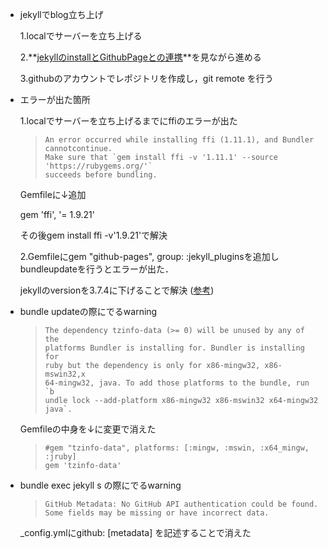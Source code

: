 - jekyllでblog立ち上げ

  1.localでサーバーを立ち上げる
  
  2.**[jekyllのinstallとGithubPageとの連携](https://qiita.com/daddygongon/items/9b7182db29861744fc79)**を見ながら進める
  
  3.githubのアカウントでレポジトリを作成し，git remote を行う






- エラーが出た箇所

  1.localでサーバーを立ち上げるまでにffiのエラーが出た

  > ``` {.example}  
  >An error occurred while installing ffi (1.11.1), and Bundler cannotcontinue.
  >Make sure that `gem install ffi -v '1.11.1' --source 'https://rubygems.org/'`
  >succeeds before bundling.
  > ```

  Gemfileに↓追加
  
  gem 'ffi', '= 1.9.21'
  
  その後gem install ffi -v'1.9.21'で解決

  2.Gemfileにgem "github-pages", group: :jekyll_pluginsを追加しbundleupdateを行うとエラーが出た．

  jekyllのversionを3.7.4に下げることで解決
  ([参考](https://github.com/github/pages-gem/issues/577))

- bundle updateの際にでるwarning

  > ``` {.example}
  >The dependency tzinfo-data (>= 0) will be unused by any of the
  >platforms Bundler is installing for. Bundler is installing for
  >ruby but the dependency is only for x86-mingw32, x86-mswin32,x
  >64-mingw32, java. To add those platforms to the bundle, run `b
  >undle lock --add-platform x86-mingw32 x86-mswin32 x64-mingw32
  >java`.
  > ```
     Gemfileの中身を↓に変更で消えた

     > ``` {.example}
     > #gem "tzinfo-data", platforms: [:mingw, :mswin, :x64_mingw, :jruby]
     >gem 'tzinfo-data'
     > ```

- bundle exec jekyll s の際にでるwarning

  > ``` {.example}
  >GitHub Metadata: No GitHub API authentication could be found.
  >Some fields may be missing or have incorrect data.
  > ```

  _config.ymlにgithub: [metadata] を記述することで消えた
